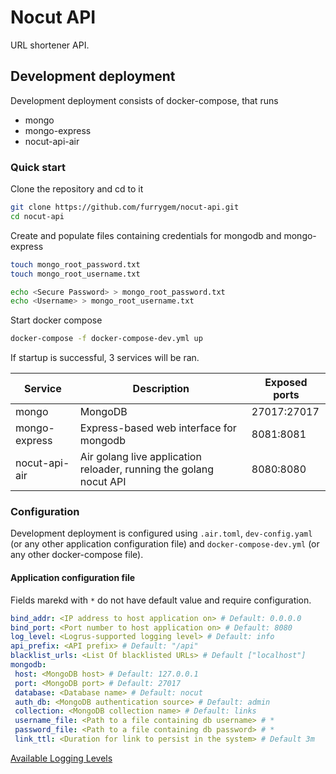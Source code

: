 # Nocut API

URL shortener API.

## Development deployment

Development deployment consists of docker-compose, that runs

- mongo
- mongo-express
- nocut-api-air

### Quick start

Clone the repository and cd to it

```bash
git clone https://github.com/furrygem/nocut-api.git
cd nocut-api
```

Create and populate files containing credentials for mongodb and mongo-express

```bash
touch mongo_root_password.txt
touch mongo_root_username.txt

echo <Secure Password> > mongo_root_password.txt
echo <Username> > mongo_root_username.txt
```

Start docker compose

```bash
docker-compose -f docker-compose-dev.yml up
```

If startup is successful, 3 services will be ran.

| Service       | Description                                                        | Exposed ports |
|---------------|--------------------------------------------------------------------|---------------|
| mongo         | MongoDB                                                            | 27017:27017   |
| mongo-express | Express-based web interface for mongodb                            | 8081:8081     |
| nocut-api-air | Air golang live application reloader, running the golang nocut API | 8080:8080     |

### Configuration

Development deployment is configured using ``.air.toml``, ``dev-config.yaml`` (or any other application configuration file) and ``docker-compose-dev.yml`` (or any other docker-compose file).

#### Application configuration file

Fields marekd with ``*`` do not have default value and require configuration.

```yaml
bind_addr: <IP address to host application on> # Default: 0.0.0.0
bind_port: <Port number to host application on> # Default: 8080
log_level: <Logrus-supported logging level> # Default: info
api_prefix: <API prefix> # Default: "/api"
blacklist_urls: <List Of blacklisted URLs> # Default ["localhost"]
mongodb:
 host: <MongoDB host> # Default: 127.0.0.1
 port: <MongoDB port> # Default: 27017
 database: <Database name> # Default: nocut
 auth_db: <MongoDB authentication source> # Default: admin
 collection: <MongoDB collection name> # Default: links
 username_file: <Path to a file containing db username> # *
 password_file: <Path to a file containing db password> # *
 link_ttl: <Duration for link to persist in the system> # Default 3m
```

[Available Logging Levels](https://github.com/sirupsen/logrus#level-logging)

